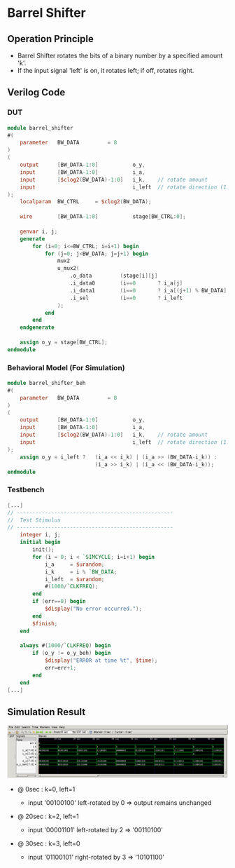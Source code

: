 # Barrel Shifter
## Operation Principle
- Barrel Shifter rotates the bits of a binary number by a specified amount 'k'.
- If the input signal 'left' is on, it rotates left; if off, rotates right.

## Verilog Code
### DUT
```Verilog
module barrel_shifter
#(
    parameter   BW_DATA         = 8
)
(   
    output      [BW_DATA-1:0]           o_y,
    input       [BW_DATA-1:0]           i_a,
    input       [$clog2(BW_DATA)-1:0]   i_k,    // rotate amount
    input                               i_left  // rotate direction (1:left , 0:right)
);
    localparam  BW_CTRL     = $clog2(BW_DATA);

    wire        [BW_DATA-1:0]           stage[BW_CTRL:0];
    
    genvar i, j;
    generate 
        for (i=0; i<=BW_CTRL; i=i+1) begin
            for (j=0; j<BW_DATA; j=j+1) begin
                mux2 
                u_mux2(
                    .o_data         (stage[i][j]                                                                    ),
                    .i_data0        (i==0       ? i_a[j]               : stage[i-1][j]                              ),
                    .i_data1        (i==0       ? i_a[(j+1) % BW_DATA] : stage[i-1][(j+2**(BW_CTRL-i)) % BW_DATA]   ),
                    .i_sel          (i==0       ? i_left               : i_left^i_k[BW_CTRL-i]                      )
                );
            end
        end
    endgenerate
    
    assign o_y = stage[BW_CTRL];
endmodule
```

### Behavioral Model (For Simulation)
```Verilog
module barrel_shifter_beh
#(  
    parameter   BW_DATA         = 8
)
(   
    output      [BW_DATA-1:0]           o_y,
    input       [BW_DATA-1:0]           i_a,
    input       [$clog2(BW_DATA)-1:0]   i_k,    // rotate amount
    input                               i_left  // rotate direction (1:left , 0:right)
);
    assign o_y = i_left ?   (i_a << i_k) | (i_a >> (BW_DATA-i_k)) :
                            (i_a >> i_k) | (i_a << (BW_DATA-i_k));
endmodule
```

### Testbench
```Verilog
[...]
// --------------------------------------------------
//  Test Stimulus
// --------------------------------------------------
    integer i, j;
    initial begin
        init();
        for (i = 0; i < `SIMCYCLE; i=i+1) begin
            i_a     = $urandom;
            i_k     = i % `BW_DATA;
            i_left  = $urandom;
            #(1000/`CLKFREQ);
        end
        if (err==0) begin
            $display("No error occurred.");
        end
        $finish;
    end

    always #(1000/`CLKFREQ) begin
        if (o_y != o_y_beh) begin
            $display("ERROR at time %t", $time);
            err=err+1;
        end
    end
[...]
```

## Simulation Result
![waveform](./waveform/waveform0.png)
- @ 0sec : k=0, left=1
    - input '00100100' left-rotated by 0 => output remains unchanged

- @ 20sec : k=2, left=1
    - input '00001101' left-rotated by 2 => '00110100'

- @ 30sec : k=3, left=0
    - input '01100101' right-rotated by 3 => '10101100'
